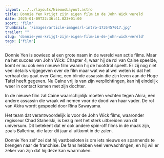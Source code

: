 ```yaml
---
layout: ../../layouts/NieuwsLayout.astro
title: Donnie Yen krijgt zijn eigen film in de John Wick wereld
date: 2025-01-09T22:36:41.023+01:00
soort: 'film'
thumbnail: '/images/article-images/l-intro-1736457017.jpg'
trailer: ""
slug: 'donnie-yen-krijgt-zijn-eigen-film-in-de-john-wick-wereld'
tags: ["film"]
---
```


Donnie Yen is sowieso al een grote naam in de wereld van actie films. Maar na
het succes van John Wick: Chapter 4, waar hij de rol van Caine speelde, komt er
nu ook een nieuwe film waarin hij de hoofdrol speelt. Er zij nog niet veel
details vrijgegeven over de film maar wat we al wel weten is dat het verhaal dus
gaat over Caine, een blinde assassin die zijn leven aan de Hoge Tafel heeft
gegeven. Nu Caine vrij is van zijn verplichtingen, kan hij eindelijk weer in
contact komen met zijn dochter.

In de nieuwe film zal Caine waarschijnlijk moeten vechten tegen Akira, een
andere assassin die wraak wil nemen voor de dood van haar vader. De rol van
Akira wordt gespeeld door Rina Sawayama.

Het team dat verantwoordelijk is voor de John Wick films, waaronder regisseur
Chad Stahelski, is bezig met het sterk uitbreiden van dit universum. Dit
betekent dat er ook andere spin-off films in de maak zijn, zoals Ballerina, die
later dit jaar al uitkomt in de zalen.

Donnie Yen zelf zei dat hij vastbesloten is om iets nieuws en spannends te
brengen naar de franchise. De fans hebben veel verwachtingen, en hij wil er
zeker van zijn dat hij deze kan waarmaken.